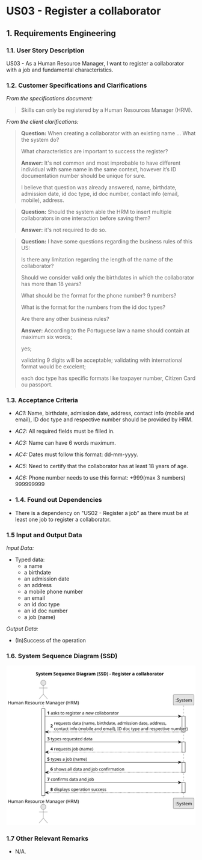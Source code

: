# US03 - Register a collaborator

## 1. Requirements Engineering

### 1.1. User Story Description

US03 - As a Human Resource Manager, I want to register a collaborator with a job and fundamental characteristics.

### 1.2. Customer Specifications and Clarifications

*From the specifications document:*

>Skills can only be registered by a Human Resources Manager (HRM).

*From the client clarifications:*

>**Question:** When creating a collaborator with an existing name ... What the system do?
>
>What characteristics are important to success the register?
>
>**Answer:** It's not common and most improbable to have different individual with same name in the same context, however it’s ID documentation number should be unique for sure.
>
>I believe that question was already answered, name, birthdate, admission date, id doc type, id doc number, contact info (email, mobile), address.

>**Question:** Should the system able the HRM to insert multiple collaborators in one interaction before saving them?
>
>**Answer:** it's not required to do so.

>**Question:** I have some questions regarding the business rules of this US:
>
> Is there any limitation regarding the length of the name of the collaborator?
>
> Should we consider valid only the birthdates in which the collaborator has more than 18 years?
>
> What should be the format for the phone number? 9 numbers?
>
> What is the format for the numbers from the id doc types?
>
>Are there any other business rules?
>
>**Answer:** According to the Portuguese law a name should contain at maximum six words;
>
> yes;
>
> validating 9 digits will be acceptable; validating with international format would be excelent;
>
> each doc type has specific formats like taxpayer number, Citizen Card ou passport.

### 1.3. Acceptance Criteria

* *AC1:* Name, birthdate, admission date, address, contact info (mobile and email), ID doc type and respective number should be provided by HRM.
* *AC2:* All required fields must be filled in.
* *AC3:* Name can have 6 words maximum.
* *AC4:* Dates must follow this format: dd-mm-yyyy.
* *AC5:* Need to certify that the collaborator has at least 18 years of age.
* *AC6:* Phone number needs to use this format: +999(max 3 numbers) 999999999

* ### 1.4. Found out Dependencies

* There is a dependency on "US02 - Register a job" as there must be at least one job to register a collaborator.

### 1.5 Input and Output Data

*Input Data:*

* Typed data:
  * a name
  * a birthdate
  * an admission date
  * an address
  * a mobile phone number
  * an email
  * an id doc type
  * an id doc number
  * a job (name)

*Output Data:*

* (In)Success of the operation

### 1.6. System Sequence Diagram (SSD)

![System Sequence Diagram](svg/us03-system-sequence-diagram-us03.svg)

### 1.7 Other Relevant Remarks

* N/A.